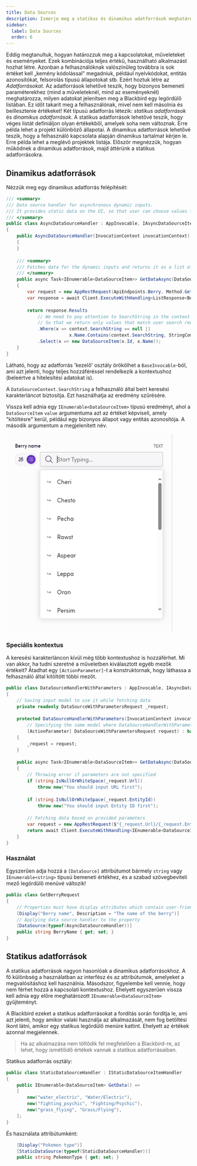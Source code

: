 ```yaml
---
title: Data Sources
description: Ismerje meg a statikus és dinamikus adatforrások meghatározását a műveletek és események bemeneteihez.
sidebar:
  label: Data Sources
  order: 6
---
```


Eddig megtanultuk, hogyan határozzuk meg a kapcsolatokat, műveleteket és eseményeket. Ezek kombinációja teljes értékű, használható alkalmazást hozhat létre. Azonban a felhasználóknak valószínűleg továbbra is sok értéket kell „kemény kódolással" megadniuk, például nyelvkódokat, entitás azonosítókat, felsorolás típusú állapotokat stb. Ezért hoztuk létre az _Adatforrásokat_. Az adatforrások lehetővé teszik, hogy bizonyos bemeneti paraméterekhez (mind a műveleteknél, mind az eseményeknél) meghatározza, milyen adatokat jelenítsen meg a Blackbird egy legördülő listában. Ez időt takarít meg a felhasználónak, mivel nem kell másolnia és beillesztenie értékeket! Két típusú adatforrás létezik: _statikus adatforrások_ és _dinamikus adatforrások_. A statikus adatforrások lehetővé teszik, hogy véges listát definiáljon olyan értékekből, amelyek soha nem változnak. Erre példa lehet a projekt különböző állapotai. A dinamikus adatforrások lehetővé teszik, hogy a felhasználó kapcsolata alapján dinamikus tartalmat kérjen le. Erre példa lehet a meglévő projektek listája. Először megnézzük, hogyan működnek a dinamikus adatforrások, majd áttérünk a statikus adatforrásokra.

## Dinamikus adatforrások

Nézzük meg egy dinamikus adatforrás felépítését:

```cs
/// <summary>
/// Data source handler for asynchronous dynamic inputs.
/// It provides static data on the UI, so that user can choose values from the dropdown instead of printing it manually.
/// </summary>
public class AsyncDataSourceHandler : AppInvocable, IAsyncDataSourceItemHandler
{
    public AsyncDataSourceHandler(InvocationContext invocationContext) : base(invocationContext)
    {
    }

    /// <summary>
    /// Fetches data for the dynamic inputs and returns it as a list of options.
    /// </summary>
    public async Task<IEnumerable<DataSourceItem>> GetDataAsync(DataSourceContext context, CancellationToken cancellationToken)
    {
        var request = new AppRestRequest(ApiEndpoints.Berry, Method.Get, Creds);
        var response = await Client.ExecuteWithHandling<ListResponse<Berry>>(request);

        return response.Results
            // We need to pay attention to SearchString in the context
            // So that we return only values that match user search request
            .Where(x => context.SearchString == null ||
                        x.Name.Contains(context.SearchString, StringComparison.OrdinalIgnoreCase))
            .Select(x => new DataSourceItem(x.Id, x.Name));
    }
}
```

Látható, hogy az adatforrás 'kezelő' osztály örökölhet a `BaseInvocable`-ból, ami azt jelenti, hogy teljes hozzáféréssel rendelkezik a kontextushoz (beleértve a hitelesítési adatokat is).

A `DataSourceContext.SearchString` a felhasználó által beírt keresési karakterláncot biztosítja. Ezt használhatja az eredmény szűrésére.

Vissza kell adnia egy `IEnumerable<DataSourceItem>` típusú eredményt, ahol a `DataSourceItem` `value` argumentuma azt az értéket képviseli, amely "kitöltésre" kerül, például egy bizonyos állapot vagy entitás azonosítója. A második argumentum a megjelenített név.

![connection](../../../../assets/docs/dynamic_input.png)

### Speciális kontextus

A keresési karakterláncon kívül még több kontextushoz is hozzáférhet. Mi van akkor, ha tudni szeretné a műveletben kiválasztott egyéb mezők értékeit? Átadhat egy `[ActionParameter]`-t a konstruktornak, hogy láthassa a felhasználó által kitöltött többi mezőt.

```cs
public class DataSourceHandlerWithParameters : AppInvocable, IAsyncDataSourceItemHandler
{
    // Saving input model to use it while fetching data
    private readonly DataSourceWithParametersRequest _request;

    protected DataSourceHandlerWithParameters(InvocationContext invocationContext,
        // Specifying the same model where DataSourceHandlerWithParameters was added
        [ActionParameter] DataSourceWithParametersRequest request) : base(invocationContext)
    {
        _request = request;
    }

    public async Task<IEnumerable<DataSourceItem>> GetDataAsync(DataSourceContext context, CancellationToken cancellationToken)
    {
        // Throwing error if parameters are not specified
        if (string.IsNullOrWhiteSpace(_request.Url))
            throw new("You should input URL first");

        if (string.IsNullOrWhiteSpace(_request.EntityId))
            throw new("You should input Entity ID first");

        // Fetching data based on provided parameters
        var request = new AppRestRequest($"{_request.Url}/{_request.EntityId}", Method.Get, Creds);
        return await Client.ExecuteWithHandling<IEnumerable<DataSourceItem>>(request);
    }
}
```

### Használat

Egyszerűen adja hozzá a `[DataSource]` attribútumot bármely `string` vagy `IEnumerable<string>` típusú bemeneti értékhez, és a szabad szövegbeviteli mező legördülő menüvé változik!

```cs
public class GetBerryRequest
{
    // Properties must have display attributes which contain user-friendly name of variable
    [Display("Berry name", Description = "The name of the berry")]
    // Applying data source handler to the property
    [DataSource(typeof(AsyncDataSourceHandler))]
    public string BerryName { get; set; }
}
```

## Statikus adatforrások

A statikus adatforrások nagyon hasonlóak a dinamikus adatforrásokhoz. A fő különbség a használatban az interfész és az attribútumok, amelyeket a megvalósításhoz kell használnia. Másodszor, figyelembe kell vennie, hogy nem férhet hozzá a kapcsolati kontextushoz. Ehelyett egyszerűen vissza kell adnia egy előre meghatározott `IEnumerable<DataSourceItem>` gyűjteményt.

A Blackbird ezeket a statikus adatforrásokat a fordítás során fordítja le, ami azt jelenti, hogy amikor valaki használja az alkalmazását, nem fog betöltési ikont látni, amikor egy statikus legördülő menüre kattint. Ehelyett az értékek azonnal megjelennek.

> Ha az alkalmazása nem töltődik fel megfelelően a Blackbird-re, az lehet, hogy ismétlődő értékek vannak a statikus adatforrásaiban.

Statikus adatforrás osztály:

```cs
public class StaticDataSourceHandler : IStaticDataSourceItemHandler
{
    public IEnumerable<DataSourceItem> GetData() =>
    [
        new("water_electric", "Water/Electric"),
        new("fighting_psychic", "Fighting/Psychic"),
        new("grass_flying", "Grass/Flying"),
    ];
}
```

És használata attribútumként:

```cs
    [Display("Pokemon type")]
    [StaticDataSource(typeof(StaticDataSourceHandler))]
    public string PokemonType { get; set; }
```